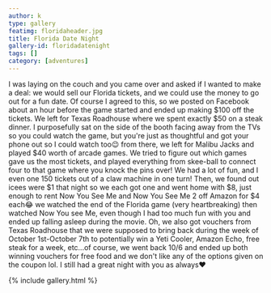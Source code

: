 ```yaml
---
author: k
type: gallery
featimg: floridaheader.jpg
title: Florida Date Night
gallery-id: floridadatenight
tags: []
category: [adventures]
---
```

I was laying on the couch and you came over and asked if I wanted to make a deal: we would sell our Florida tickets, and we could use the money to go out for a fun date. Of course I agreed to this, so we posted on Facebook about an hour before the game started and ended up making $100 off the tickets. We left for Texas Roadhouse where we spent exactly $50 on a steak dinner. I purposefully sat on the side of the booth facing away from the TVs so you could watch the game, but you're just as thoughtful and got your phone out so I could watch too😉 from there, we left for Malibu Jacks and played $40 worth of arcade games. We tried to figure out which games gave us the most tickets, and played everything from skee-ball to connect four to that game where you knock the pins over! We had a lot of fun, and I even one 150 tickets out of a claw machine in one turn! Then, we found out icees were $1 that night so we each got one and went home with $8, just enough to rent Now You See Me and Now You See Me 2 off Amazon for $4 each😂 we watched the end of the Florida game (very heartbreaking) then watched Now You see Me, even though I had too much fun with you and ended up falling asleep during the movie. Oh, we also got vouchers from Texas Roadhouse that we were supposed to bring back during the week of October 1st-October 7th to potentially win a Yeti Cooler, Amazon Echo, free steak for a week, etc...of course, we went back 10/6 and ended up both winning vouchers for free food and we don't like any of the options given on the coupon lol. I still had a great night with you as always❤️
<br>

{% include gallery.html %}